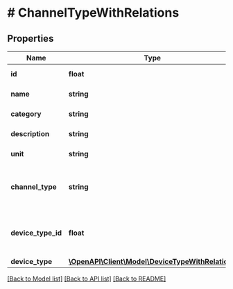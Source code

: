 # # ChannelTypeWithRelations

## Properties

Name | Type | Description | Notes
------------ | ------------- | ------------- | -------------
**id** | **float** | Automatically generated ID | [optional] 
**name** | **string** | ChannelType name | 
**category** | **string** | ChannelType category | [optional] 
**description** | **string** | ChannelType description | [optional] 
**unit** | **string** | Unit of measurement | [optional] 
**channel_type** | **string** | Type of data: UNDEFINED / SPOT_VALUE / COUNTER / TEXT | 
**device_type_id** | **float** | ID of DeviceType that ChannelType belongs to | 
**device_type** | [**\OpenAPI\Client\Model\DeviceTypeWithRelations**](DeviceTypeWithRelations.md) |  | [optional] 

[[Back to Model list]](../../README.md#documentation-for-models) [[Back to API list]](../../README.md#documentation-for-api-endpoints) [[Back to README]](../../README.md)


